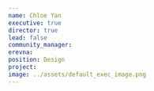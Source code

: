 ```yaml
---
name: Chloe Yan
executive: true
director: true
lead: false
community_manager: 
erevna:  
position: Design
project:
image: ../assets/default_exec_image.png
---
```

